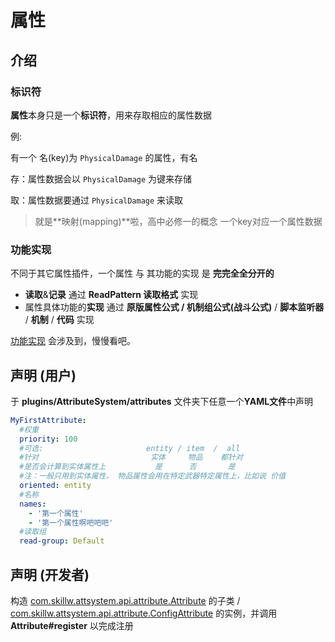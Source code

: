 # 属性

## 介绍

### 标识符

**属性**本身只是一个**标识符**，用来存取相应的属性数据

例:

有一个 名(key)为 `PhysicalDamage` 的属性，有名

存：属性数据会以 `PhysicalDamage` 为键来存储

取：属性数据要通过 `PhysicalDamage` 来读取

> 就是**映射(mapping)**啦，高中必修一的概念 一个key对应一个属性数据

### 功能实现

不同于其它属性插件，一个属性 与 其功能的实现 是 **完完全全分开的**

- **读取**&**记录** 通过  **ReadPattern 读取格式** 实现
- 属性具体功能的**实现** 通过  **原版属性公式  / **机制组公式**(战斗公式)** / **脚本监听器** / **机制** / **代码**  实现

 [功能实现](http://blog.skillw.com/#sort=attributesystem&doc=属性/Realise.md) 会涉及到，慢慢看吧。

## 声明 (用户)

于 **plugins/AttributeSystem/attributes** 文件夹下任意一个**YAML文件**中声明

```yaml
MyFirstAttribute:
  #权重
  priority: 100
  #可选:                       entity / item  /  all
  #针对                         实体     物品    都针对
  #是否会计算到实体属性上           是      否       是
  #注：一般只用到实体属性， 物品属性会用在特定武器特定属性上，比如说 价值
  oriented: entity
  #名称
  names:
    - '第一个属性'
    - '第一个属性啊吧吧吧'
  #读取组
  read-group: Default
```

## 声明 (开发者)

构造 [com.skillw.attsystem.api.attribute.Attribute](http://book.skillw.com/attrsystem/doc/com/skillw/attsystem/api/attribute/Attribute.html) 的子类 /   [com.skillw.attsystem.api.attribute.ConfigAttribute](http://book.skillw.com/attrsystem/doc/com/skillw/attsystem/api/attribute/ConfigAttribute.html) 的实例，并调用 **Attribute#register** 以完成注册
